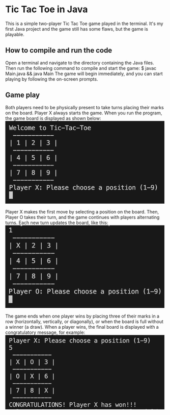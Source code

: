 # Tic Tac Toe in Java
This is a simple two-player Tic Tac Toe game played in the terminal. It's my first Java project and the game still has some flaws, but the game is playable.

## How to compile and run the code
Open a terminal and navigate to the directory containing the Java files. Then run the following command to compile and start the game:
$ javac Main.java && java Main
The game will begin immediately, and you can start playing by following the on-screen prompts.

## Game play
Both players need to be physically present to take turns placing their marks on the board. Player X always starts the game.
When you run the program, the game board is displayed as shown below:
<img src="screenshots/GameStart.png" alt="Game Start" width=500px>

Player X makes the first move by selecting a position on the board. Then, Player O takes their turn, and the game continues with players alternating turns. Each new turn updates the board, like this:
<img src="screenshots/NewTurn.png" alt="New Turn" width=500px>

The game ends when one player wins by placing three of their marks in a row (horizontally, vertically, or diagonally), or when the board is full without a winner (a draw). When a player wins, the final board is displayed with a congratulatory message, for example:
<img src="screenshots/GameWon.png" alt="Game Won" width=500px>
